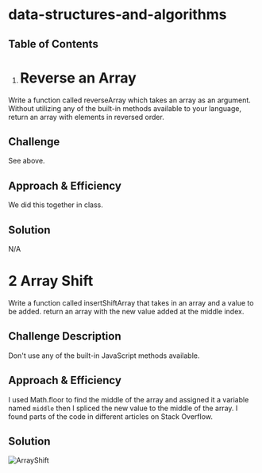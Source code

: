 # data-structures-and-algorithms

## Table of Contents

1. # Reverse an Array
Write a function called reverseArray which takes an array as an argument. Without utilizing any of the built-in methods available to your language, return an array with elements in reversed order.

## Challenge
See above.

## Approach & Efficiency
We did this together in class.

## Solution
N/A

# 2 Array Shift
Write a function called insertShiftArray that takes in an array and a value to be added. return an array with the new value added at the middle index.

## Challenge Description
Don't use any of the built-in JavaScript methods available.

## Approach & Efficiency
I used Math.floor to find the middle of the array and assigned it a variable named `middle` then I spliced the new value to the middle of the array. I found parts of the code in different articles on Stack Overflow.

## Solution
![ArrayShift](../assets/arrayShift.jpg)
